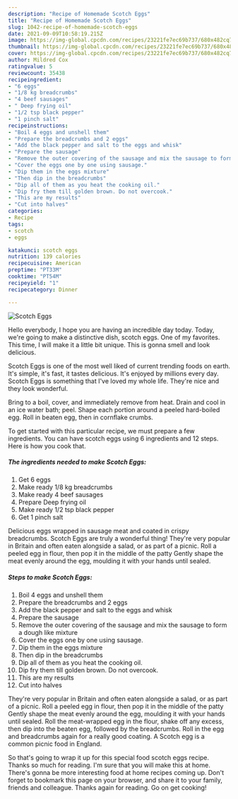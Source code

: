 ```yaml
---
description: "Recipe of Homemade Scotch Eggs"
title: "Recipe of Homemade Scotch Eggs"
slug: 1042-recipe-of-homemade-scotch-eggs
date: 2021-09-09T10:58:19.215Z
image: https://img-global.cpcdn.com/recipes/23221fe7ec69b737/680x482cq70/scotch-eggs-recipe-main-photo.jpg
thumbnail: https://img-global.cpcdn.com/recipes/23221fe7ec69b737/680x482cq70/scotch-eggs-recipe-main-photo.jpg
cover: https://img-global.cpcdn.com/recipes/23221fe7ec69b737/680x482cq70/scotch-eggs-recipe-main-photo.jpg
author: Mildred Cox
ratingvalue: 5
reviewcount: 35438
recipeingredient:
- "6 eggs"
- "1/8 kg breadcrumbs"
- "4 beef sausages"
- " Deep frying oil"
- "1/2 tsp black pepper"
- "1 pinch salt"
recipeinstructions:
- "Boil 4 eggs and unshell them"
- "Prepare the breadcrumbs and 2 eggs"
- "Add the black pepper and salt to the eggs and whisk"
- "Prepare the sausage"
- "Remove the outer covering of the sausage and mix the sausage to form a dough like mixture"
- "Cover the eggs one by one using sausage."
- "Dip them in the eggs mixture"
- "Then dip in the breadcrumbs"
- "Dip all of them as you heat the cooking oil."
- "Dip fry them till golden brown. Do not overcook."
- "This are my results"
- "Cut into halves"
categories:
- Recipe
tags:
- scotch
- eggs

katakunci: scotch eggs 
nutrition: 139 calories
recipecuisine: American
preptime: "PT33M"
cooktime: "PT54M"
recipeyield: "1"
recipecategory: Dinner

---
```



![Scotch Eggs](https://img-global.cpcdn.com/recipes/23221fe7ec69b737/680x482cq70/scotch-eggs-recipe-main-photo.jpg)

Hello everybody, I hope you are having an incredible day today. Today, we're going to make a distinctive dish, scotch eggs. One of my favorites. This time, I will make it a little bit unique. This is gonna smell and look delicious.

Scotch Eggs is one of the most well liked of current trending foods on earth. It's simple, it's fast, it tastes delicious. It's enjoyed by millions every day. Scotch Eggs is something that I've loved my whole life. They're nice and they look wonderful.

Bring to a boil, cover, and immediately remove from heat. Drain and cool in an ice water bath; peel. Shape each portion around a peeled hard-boiled egg. Roll in beaten egg, then in cornflake crumbs.


To get started with this particular recipe, we must prepare a few ingredients. You can have scotch eggs using 6 ingredients and 12 steps. Here is how you cook that.

<!--inarticleads1-->

##### The ingredients needed to make Scotch Eggs:

1. Get 6 eggs
1. Make ready 1/8 kg breadcrumbs
1. Make ready 4 beef sausages
1. Prepare  Deep frying oil
1. Make ready 1/2 tsp black pepper
1. Get 1 pinch salt


Delicious eggs wrapped in sausage meat and coated in crispy breadcrumbs. Scotch Eggs are truly a wonderful thing! They&#39;re very popular in Britain and often eaten alongside a salad, or as part of a picnic. Roll a peeled egg in flour, then pop it in the middle of the patty Gently shape the meat evenly around the egg, moulding it with your hands until sealed. 

<!--inarticleads2-->

##### Steps to make Scotch Eggs:

1. Boil 4 eggs and unshell them
1. Prepare the breadcrumbs and 2 eggs
1. Add the black pepper and salt to the eggs and whisk
1. Prepare the sausage
1. Remove the outer covering of the sausage and mix the sausage to form a dough like mixture
1. Cover the eggs one by one using sausage.
1. Dip them in the eggs mixture
1. Then dip in the breadcrumbs
1. Dip all of them as you heat the cooking oil.
1. Dip fry them till golden brown. Do not overcook.
1. This are my results
1. Cut into halves


They&#39;re very popular in Britain and often eaten alongside a salad, or as part of a picnic. Roll a peeled egg in flour, then pop it in the middle of the patty Gently shape the meat evenly around the egg, moulding it with your hands until sealed. Roll the meat-wrapped egg in the flour, shake off any excess, then dip into the beaten egg, followed by the breadcrumbs. Roll in the egg and breadcrumbs again for a really good coating. A Scotch egg is a common picnic food in England. 

So that's going to wrap it up for this special food scotch eggs recipe. Thanks so much for reading. I'm sure that you will make this at home. There's gonna be more interesting food at home recipes coming up. Don't forget to bookmark this page on your browser, and share it to your family, friends and colleague. Thanks again for reading. Go on get cooking!
